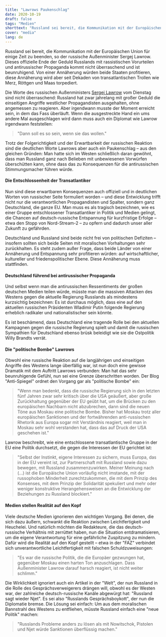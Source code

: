 ```yaml
---
title: "Lawrows Paukenschlag"
date: 2020-10-19
draft: false
tags: "Medien"
shorttext: "Russland sei bereit, die Kommunikation mit der Europäischen Union für einige Zeit zu beenden, so der russische Außenminister Sergej Lawrow."
cover: "media"
lang: de
---
```


Russland sei bereit, die Kommunikation mit der Europäischen Union für einige Zeit zu beenden, so der russische Außenminister Sergej Lawrow. Dieses offizielle Ende der Geduld Russlands mit rassistischen Vorurteilen und antirussischer Propaganda kommt nicht überraschend und ist beunruhigend. Von einer Annäherung würden beide Staaten profitieren, diese Annäherung wird aber seit Dekaden von transatlantischen Trollen wie Merz, Röttgen und Maas torpediert.

Die Worte des russischen Außenministers [Sergej Lawrow](https://de.sputniknews.com/politik/20201013328151463-lawrow-schliesst-stopp-von-dialog-zwischen-russland-und-eu-nicht-aus/ "Lawrow schließt Stopp von Dialog zwischen Russland und EU nicht aus") vom Dienstag sind nicht überraschend: Russland hat zwar jahrelang mit großer Geduld die einseitigen Angriffe westlicher Propagandisten ausgehalten, ohne angemessen zu reagieren. Aber irgendwann musste der Moment erreicht sein, in dem das Fass überläuft. Wenn die ausgestreckte Hand ein ums andere Mal ausgeschlagen wird dann muss auch ein Diplomat wie Lawrow irgendwann feststellen:

> "Dann soll es so sein, wenn sie das wollen."

Trotz der Folgerichtigkeit und der Erwartbarkeit der russischen Reaktion sind die deutlichen Worte Lawrows aber auch ein Paukenschlag – aus den gleichen Gründen: Man hatte sich im Westen schließlich daran gewöhnt, dass man Russland ganz nach Belieben mit unbewiesenen Vorwürfen überschütten kann, ohne dass das zu Konsequenzen für die antirussischen Stimmungsmacher führen würde.

#### Die Entschlossenheit der Transatlantiker

Nun sind diese erwartbaren Konsequenzen auch offiziell und in deutlichen Worten von russischer Seite formuliert worden – und diese Entwicklung trifft nicht nur die verantwortlichen Propagandisten und Spalter, sondern ganz Deutschland, die ganze EU. Man muss es als tragisch bezeichnen, wie es einer Gruppe entschlossener Transatlantiker in Politik und Medien gelingt, die Chancen auf deutsch-russische Entspannung für kurzfristige Erfolge – etwa den Stopp von Nord-Stream-2 – zu opfern und dadurch unser aller Zukunft zu gefährden.

Deutschland und Russland sind beide nicht frei von politischen Defiziten – insofern sollten sich beide Seiten mit moralischen Vorhaltungen sehr zurückhalten. Es steht zudem außer Frage, dass beide Länder von einer Annäherung und Entspannung sehr profitieren würden: auf wirtschaftlicher, kultureller und friedenspolitischer Ebene. Diese Annäherung muss stattfinden.

#### Deutschland führend bei antirussischer Propaganda

Und selbst wenn man die antirussischen Ressentiments der großen deutschen Medien teilen würde, müsste man die massiven Attacken des Westens gegen die aktuelle Regierung Russlands als mindestens kurzsichtig bezeichnen: Es ist durchaus möglich, dass eine auf den aktuellen russischen Präsidenten Wladimir Putin folgende Regierung erheblich radikaler und nationalistischer sein könnte.

Es ist beschämend, dass Deutschland eine tragende Rolle bei den aktuellen Kampagnen gegen die russische Regierung spielt und damit die russischen Sympathien für Deutschland ebenso brüsk beleidigt wie sie die Ostpolitik Willy Brandts verrät.

#### Die "politische Bombe" Lawrows

Obwohl eine russische Reaktion auf die langjährigen und einseitigen Angriffe des Westens lange überfällig war, ist nun doch eine gewisse Dramatik mit dem Auftritt Lawrows verbunden: Man hat das sehr beunruhigende Gefühl, nun sei eine Grenze überschritten worden. Der Blog "Anti-Spiegel" ordnet den Vorgang gar als "politische Bombe" ein:

> "Wenn man bedenkt, dass die russische Regierung sich in den letzten fünf Jahren zwar sehr kritisch über die USA geäußert, aber große Zurückhaltung gegenüber der EU geübt hat, um die Brücken zu den europäischen Nachbarn nicht abzubrechen, dann sind die neuen Töne aus Moskau eine politische Bombe. Bisher hat Moskau trotz aller europäischen Sanktionen und der fortwährenden anti-russischen Rhetorik aus Europa sogar mit Verständnis reagiert, weil man in Moskau sehr wohl verstanden hat, dass das auf Druck der USA geschehen ist."

Lawrow beschreibt, wie eine entschlossene transatlantische Gruppe in der EU eine Politik durchsetzt, die gegen die Interessen der EU gerichtet ist:

> "Selbst der Instinkt, eigene Interessen zu sichern, muss Europa, das in der EU vereint ist, zur Partnerschaft mit Russland sowie dazu bewegen, mit Russland zusammenzuwirken. Meiner Meinung nach (…) ist die Europäische Union vorläufig nicht imstande, mit der russophoben Minderheit zurechtzukommen, die mit dem Prinzip des Konsenses, mit dem Prinzip der Solidarität spekuliert und mehr oder weniger konstruktive Herangehensweisen an die Entwicklung der Beziehungen zu Russland blockiert."

#### Medien stellen Realität auf den Kopf

Viele deutsche Medien ignorieren den wichtigen Vorgang. Bei denen, die sich dazu äußern, schwankt die Reaktion zwischen Leichtfertigkeit und Heuchelei. Und natürlich möchten die Redakteure, die das deutsch-russische Verhältnis mit zerrüttet haben, nun die Situation entdramatisieren, um die eigene Verantwortung für eine gefährliche Zuspitzung zu mindern. Dafür wird die Realität auf den Kopf gestellt – etwa in der "FAZ" verbindet sich unverantwortliche Leichtfertigkeit mit falschen Schuldzuweisungen:

> "Es war die russische Politik, die die Europäer gezwungen hat, gegenüber Moskau einen harten Ton anzuschlagen. Dass Außenminister Lawrow darauf harsch reagiert, ist nicht weiter schlimm."

Die Wirklichkeit ignoriert auch ein Artikel in der "Welt", der nun Russland in die Rolle des Gesprächsverweigerers drängen will, obwohl es der Westen war, der zahlreiche deutsch-russische Kanäle abgewürgt hat: "Russland sagt wieder Njet". Es sei also "Russlands Gesprächsboykott", der nun die Diplomatie bremse. Die Lösung sei einfach: Um aus dem moralischen Bannstrahl des Westens zu entfliehen, müsste Russland einfach eine "neue Politik" machen:

> "Russlands Probleme anders zu lösen als mit Nowitschok, Pistolen und Njet würde Sanktionen überflüssig machen."
